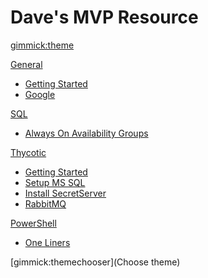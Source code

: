 <!--
  -- Name of your wiki
  -- Do NOT remove the leading `#` character.
  -->

# Dave's MVP Resource


<!--
  -- Default theme
  -- (Read: http://dynalon.github.io/mdwiki/#!customizing.md#Theme_chooser)
  -->

[gimmick:theme](cyborg)

[General]()

  * [Getting Started](general/getting_started.md)
  * [Google](https://www.google.com)

[SQL]()

  * [Always On Availability Groups](SQL/AlwaysOnAvailabilityGroups.md)

[Thycotic]()

  * [Getting Started](thycotic/getting_started.md)
  * [Setup MS SQL](thycotic/setup_mssql.md)
  * [Install SecretServer](thycotic/install_secretserver.md)
  * [RabbitMQ](thycotic/rabbitmq.md)


[PowerShell]()

  * [One Liners](powershell/one_liners.md)
  
<!--
  -- Navigation
  -- (Read: http://dynalon.github.io/mdwiki/#!quickstart.md#Adding_a_navigation)
  -->

<!-- [About](pages/about.md)
[Download](pages/download.md)
-->
<!-- A more complex navigation example: ----------------------------------------

[Menu Item 1]()

  * # SubMenu Heading 1
  * [SubMenu Item 1](pages/subitem1.md)
  * [SubMenu Item 2](pages/subitem2.md)
  - - - -
  * # SubMenu Heading 2
  * [SubMenu Item 3](pages/subitem3.md)
  - - - -
  * # SubMenu Heading 3
  * [SubMenu Item 3](pages/subitem3.md)

[Menu Item 2](pages/item2.md)

[Menu Item 3](pages/item3.md)

---------------------------------------------------------------------------- -->

<!--
  -- Change the Language
  -- Could be useful when there's more than one language wiki.
  -->

<!--
[Change the Language]()

  * [English (United States)](/en_US/)
  * [English (United Kingdom)](/en_GB/)
  * [Italian](/it/)
-->

<!--
  -- Let the user choose a theme
  -- (Read: http://dynalon.github.io/mdwiki/#!quickstart.md#Adding_a_navigation)
  -->

[gimmick:themechooser](Choose theme)
